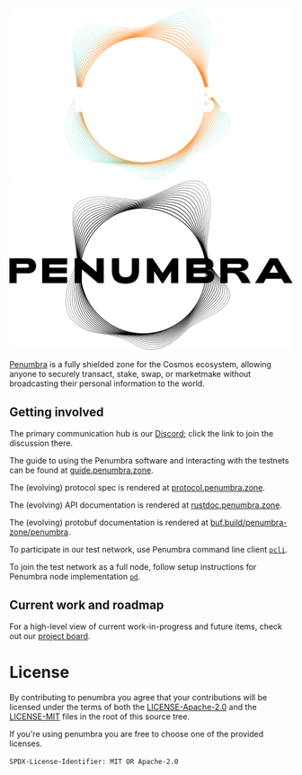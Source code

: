 ![Penumbra logo](docs/images/penumbra-dark.svg#gh-dark-mode-only)
![Penumbra logo](docs/images/penumbra-light-bw.svg#gh-light-mode-only)

[Penumbra] is a fully shielded zone for the Cosmos ecosystem, allowing anyone to securely transact,
stake, swap, or marketmake without broadcasting their personal information to the world.

## Getting involved

The primary communication hub is our [Discord]; click the link to join the
discussion there.

The guide to using the Penumbra software and interacting with the testnets can be found at [guide.penumbra.zone][guide].

The (evolving) protocol spec is rendered at [protocol.penumbra.zone][protocol].

The (evolving) API documentation is rendered at [rustdoc.penumbra.zone][rustdoc].

The (evolving) protobuf documentation is rendered at [buf.build/penumbra-zone/penumbra][protobuf].

To participate in our test network, use Penumbra command line client [`pcli`][pcli].

To join the test network as a full node, follow setup instructions for Penumbra node implementation [`pd`][pd].

## Current work and roadmap

For a high-level view of current work-in-progress and future items, check out our [project board][Board].

[Board]: https://github.com/orgs/penumbra-zone/projects/17
[Discord]: https://discord.gg/hKvkrqa3zC
[Penumbra]: https://penumbra.zone
[protocol]: https://protocol.penumbra.zone
[guide]: https://guide.penumbra.zone
[pcli]: https://guide.penumbra.zone/main/pcli.html
[pd]: https://guide.penumbra.zone/main/pd.html
[mdBook]: https://github.com/rust-lang/mdBook
[rustdoc]: https://rustdoc.penumbra.zone
[protobuf]: https://buf.build/penumbra-zone/penumbra
[tm-install]: https://github.com/tendermint/tendermint/blob/master/docs/introduction/install.md#from-source

# License

By contributing to penumbra you agree that your contributions will be licensed
under the terms of both the [LICENSE-Apache-2.0](LICENSE-Apache-2.0) and the
[LICENSE-MIT](LICENSE-MIT) files in the root of this source tree.

If you're using penumbra you are free to choose one of the provided licenses.

`SPDX-License-Identifier: MIT OR Apache-2.0`

